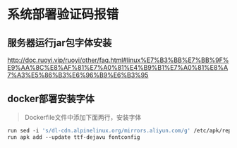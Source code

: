 # 系统部署验证码报错

## 服务器运行jar包字体安装

http://doc.ruoyi.vip/ruoyi/other/faq.html#linux%E7%B3%BB%E7%BB%9F%E9%AA%8C%E8%AF%81%E7%A0%81%E4%B9%B1%E7%A0%81%E8%A7%A3%E5%86%B3%E6%96%B9%E6%B3%95

## docker部署安装字体

> Dockerfile文件中添加下面两行，安装字体

```dockerfile
run sed -i 's/dl-cdn.alpinelinux.org/mirrors.aliyun.com/g' /etc/apk/repositories
run apk add --update ttf-dejavu fontconfig
```